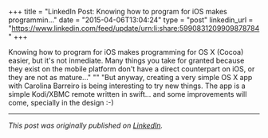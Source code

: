 +++
title = "LinkedIn Post: Knowing how to program for iOS makes programmin..."
date = "2015-04-06T13:04:24"
type = "post"
linkedin_url = "https://www.linkedin.com/feed/update/urn:li:share:5990831209909878784"
+++

Knowing how to program for iOS makes programming for OS X (Cocoa) easier, but it's not inmediate. Many things you take for granted because they exist on the mobile platform don't have a direct counterpart on iOS, or they are not as mature..."
""
"But anyway, creating a very simple OS X app with Carolina Barreiro is being interesting to try new things. The app is a simple Kodi/XBMC remote written in swift... and some improvements will come, specially in the design :-)

---

*This post was originally published on [LinkedIn](https://www.linkedin.com/in/adrianmoreno/recent-activity/all/).*